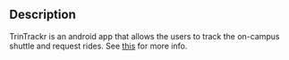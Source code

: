 ## Description
TrinTrackr is an android app that allows the users to track the on-campus shuttle and request rides. See [this](https://sites.google.com/site/suhascpsc415portfolio/projects/final-project) for more info.
